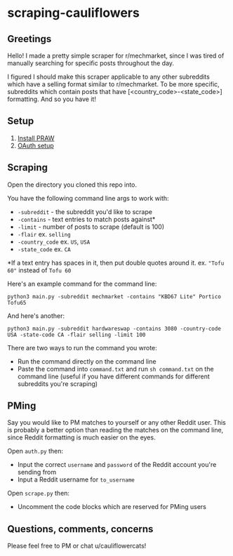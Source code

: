 # scraping-cauliflowers

## Greetings
Hello! I made a pretty simple scraper for r/mechmarket, since I was tired of manually searching for specific posts throughout the day. 

I figured I should make this scraper applicable to any other subreddits which have a selling format similar to r/mechmarket. To be more specific, subreddits which contain posts that have [<country_code>-<state_code>] formatting. And so you have it!

## Setup
1. [Install PRAW](https://praw.readthedocs.io/en/stable/getting_started/installation.html)
2. [OAuth setup](https://redditclient.readthedocs.io/en/latest/oauth/)

## Scraping
Open the directory you cloned this repo into.

You have the following command line args to work with:
* `-subreddit` - the subreddit you'd like to scrape
* `-contains` - text entries to match posts against*
* `-limit` - number of posts to scrape (default is 100)
* `-flair` ex. `selling`
* `-country_code` ex. `US`, `USA`
* `-state_code` ex. `CA`

*If a text entry has spaces in it, then put double quotes around it. ex. `"Tofu 60"` instead of `Tofu 60`

Here's an example command for the command line:

`python3 main.py -subreddit mechmarket -contains "KBD67 Lite" Portico Tofu65`

And here's another:

`python3 main.py -subreddit hardwareswap -contains 3080 -country-code USA -state-code CA -flair selling -limit 100`

There are two ways to run the command you wrote:
* Run the command directly on the command line
* Paste the command into `command.txt` and run `sh command.txt` on the command line (useful if you have different commands for different subreddits you're scraping)

## PMing
Say you would like to PM matches to yourself or any other Reddit user. This is probably a better option than reading the matches on the command line, since Reddit formatting is much easier on the eyes.

Open `auth.py` then:
* Input the correct `username` and `password` of the Reddit account you're sending from
* Input a Reddit username for `to_username`

Open `scrape.py` then:
* Uncomment the code blocks which are reserved for PMing users

## Questions, comments, concerns
Please feel free to PM or chat u/cauliflowercats!

